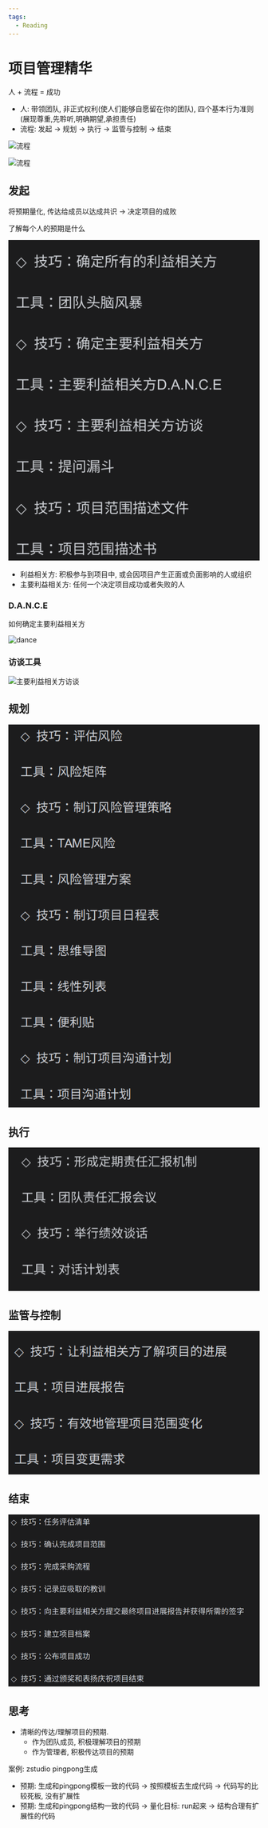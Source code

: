 ```yaml
---
tags:
  - Reading
---
```


# 项目管理精华

人 + 流程 = 成功

- 人: 带领团队, 非正式权利(使人们能够自愿留在你的团队), 四个基本行为准则(展现尊重,先聆听,明确期望,承担责任)
- 流程: 发起 -> 规划 -> 执行 -> 监管与控制 -> 结束

![流程](https://res.weread.qq.com/wrepub/epub_33091820_12)

![流程](https://res.weread.qq.com/wrepub/epub_33091820_13)

## 发起

将预期量化, 传达给成员以达成共识 -> 决定项目的成败

了解每个人的预期是什么

![发起技巧与工具](assets/04_项目管理精华.png)

- 利益相关方: 积极参与到项目中, 或会因项目产生正面或负面影响的人或组织
- 主要利益相关方: 任何一个决定项目成功或者失败的人

### D.A.N.C.E

如何确定主要利益相关方

![dance](https://res.weread.qq.com/wrepub/epub_33091820_18)

### 访谈工具

![主要利益相关方访谈](https://res.weread.qq.com/wrepub/epub_33091820_20)

## 规划

![规划技巧与工具](assets/04_项目管理精华-1.png)

## 执行

![执行技巧与工具](assets/04_项目管理精华-2.png)

## 监管与控制

![技巧与工具](assets/04_项目管理精华-3.png)

## 结束

![技巧与工具](assets/04_项目管理精华-4.png)

## 思考

- 清晰的传达/理解项目的预期.
  - 作为团队成员, 积极理解项目的预期
  - 作为管理者, 积极传达项目的预期

案例: zstudio pingpong生成

- 预期: 生成和pingpong模板一致的代码 -> 按照模板去生成代码 -> 代码写的比较死板, 没有扩展性
- 预期: 生成和pingpong结构一致的代码 -> 量化目标: run起来 -> 结构合理有扩展性的代码
